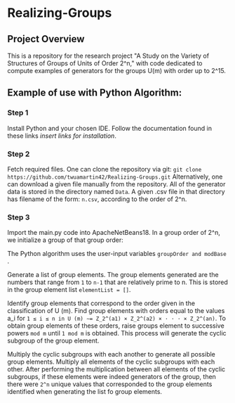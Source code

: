# Realizing-Groups

## Project Overview
This is a repository for the research project "A Study on the Variety of Structures of Groups of Units of Order 2^n," 
with code dedicated to compute examples of generators for the groups U(m) with order up to 2^15.

## Example of use with Python Algorithm:
### Step 1
Install Python and your chosen IDE. Follow the documentation found in these links *insert links for installation*. 
### Step 2
Fetch required files. One can clone the repository via git:
`git clone https://github.com/twuamartin42/Realizing-Groups.git`
Alternatively, one can download a given file manually from the repository. 
All of the generator data is stored in the directory named `Data`.
A given .csv file in that directory has filename of the form:
`n.csv`, according to the order of 2^n. 
### Step 3
Import the main.py code into ApacheNetBeans18. In a group order of 2^n, we initialize a group of that group order:

The Python algorithm uses the user-input variables `groupOrder and modBase `.

Generate a list of group elements.
The group elements generated are the numbers that range from `1` to `n-1` that are relatively prime to n.
This is stored in the group element list `elementList = []`.

Identify group elements that correspond to the order given in the classification of U (m). 
Find group elements with orders equal to the values a_i for
`1 ≤ i ≤ n in U (m) ∼= Z_2^(a1) × Z_2^(a2) × · · · × Z_2^(an)`. 
To obtain group elements of these orders, raise groups element to successive powers `mod m` until `1 mod m` is obtained. 
This process will generate the cyclic subgroup of the group element.

Multiply the cyclic subgroups with each another to generate all possible group elements. 
Multiply all elements of the cyclic subgroups with each other. After performing the multiplication between all elements of the cyclic subgroups,
if these elements were indeed generators of the group, then there were `2^n` unique values that corresponded to the
group elements identified when generating the list fo group elements.
